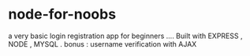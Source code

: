 # node-for-noobs

a very basic login registration app for beginners .... Built with EXPRESS , NODE , MYSQL .
bonus : username verification with AJAX
